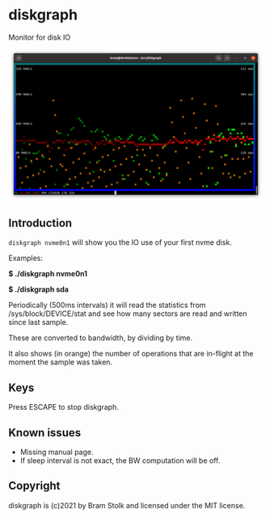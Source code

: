 # diskgraph
Monitor for disk IO

![screenshot](images/screenshot0.png "screenshot")


## Introduction

`diskgraph nvme0n1` will show you the IO use of your first nvme disk.

Examples:

**$ ./diskgraph nvme0n1**


**$ ./diskgraph sda**


Periodically (500ms intervals) it will read the statistics from /sys/block/DEVICE/stat and see how many sectors are read and written since last sample.

These are converted to bandwidth, by dividing by time.

It also shows (in orange) the number of operations that are in-flight at the moment the sample was taken.

## Keys

Press ESCAPE to stop diskgraph.

## Known issues

* Missing manual page.
* If sleep interval is not exact, the BW computation will be off.

## Copyright

diskgraph is (c)2021 by Bram Stolk and licensed under the MIT license.

